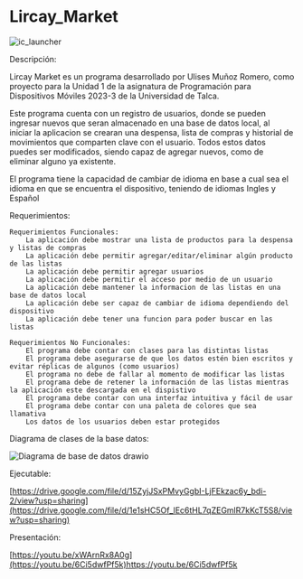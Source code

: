 # Lircay_Market
![ic_launcher](https://github.com/UlisesR2002/Lircay_Market/assets/116087176/83fe5e22-8a65-4a89-adc3-1878491c4fba)

Descripción:

Lircay Market es un programa desarrollado por Ulises Muñoz Romero, como proyecto para la Unidad 1 de la asignatura de Programación para Dispositivos Móviles 2023-3 de la Universidad de Talca.

Este programa cuenta con un registro de usuarios, donde se pueden ingresar nuevos que seran almacenado en una base de datos local, al iniciar la aplicacion se crearan una despensa, lista de compras y historial de movimientos que comparten clave con el usuario. Todos estos datos puedes ser modificados, siendo capaz de agregar nuevos, como de eliminar alguno ya existente.

El programa tiene la capacidad de cambiar de idioma en base a cual sea el idioma en que se encuentra el dispositivo, teniendo de idiomas Ingles y Español


Requerimientos:

    Requerimientos Funcionales:
        La aplicación debe mostrar una lista de productos para la despensa y listas de compras
        La aplicación debe permitir agregar/editar/eliminar algún producto de las listas
        La aplicación debe permitir agregar usuarios
        La aplicación debe permitir el acceso por medio de un usuario
        La aplicación debe mantener la informacion de las listas en una base de datos local
        La aplicación debe ser capaz de cambiar de idioma dependiendo del dispositivo
        La aplicación debe tener una funcion para poder buscar en las listas

    Requerimientos No Funcionales:
        El programa debe contar con clases para las distintas listas
        El programa debe asegurarse de que los datos estén bien escritos y evitar réplicas de algunos (como usuarios)
        El programa no debe de fallar al momento de modificar las listas
        El programa debe de retener la información de las listas mientras la aplicación este descargada en el dispistivo
        El programa debe contar con una interfaz intuitiva y fácil de usar
        El programa debe contar con una paleta de colores que sea llamativa
        Los datos de los usuarios deben estar protegidos



Diagrama de clases de la base datos:

![Diagrama de base de datos drawio](https://github.com/UlisesR2002/Lircay_Market/assets/116087176/2bebea42-f1b0-486e-8520-0b354c4417e2)

Ejecutable:

[https://drive.google.com/file/d/15ZyjJSxPMvyGgbI-LjFEkzac6y_bdi-2/view?usp=sharing](https://drive.google.com/file/d/1e1sHC5Of_lEc6tHL7qZEGmlR7kKcT5S8/view?usp=sharing)

Presentación:

[https://youtu.be/xWArnRx8A0g](https://youtu.be/6Ci5dwfPf5k)https://youtu.be/6Ci5dwfPf5k




